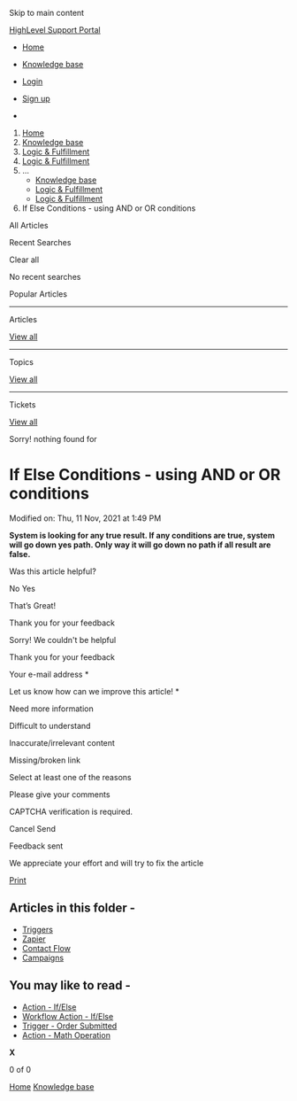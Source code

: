 Skip to main content

[ HighLevel Support Portal ](https://help.gohighlevel.com)

  * [ Home ](/support/home)
  * [ Knowledge base ](/support/solutions)

  * [Login](/support/login)
  * [Sign up](/support/signup)
  * 

  1. [Home](/support/home)
  2. [Knowledge base](/support/solutions)
  3. [Logic & Fulfillment](/support/solutions/48000452118)
  4. [Logic & Fulfillment](/support/solutions/folders/48000673695)
  5. ... 
     * [Knowledge base](/support/solutions)
     * [Logic & Fulfillment](/support/solutions/48000452118)
     * [Logic & Fulfillment](/support/solutions/folders/48000673695)
  6. If Else Conditions - using AND or OR conditions

All  Articles 

Recent Searches

Clear all

No recent searches

Popular Articles

* * *

Articles

[View all](/support/search/solutions)

* * *

Topics

[View all](/support/search/topics)

* * *

Tickets

[View all](/support/search/tickets)

Sorry! nothing found for   

# If Else Conditions - using AND or OR conditions

Modified on: Thu, 11 Nov, 2021 at 1:49 PM

**System is looking for any true result. If any conditions are true, system will go down yes path. Only way it will go down no path if all result are false.**

Was this article helpful?

No  Yes 

That’s Great!

Thank you for your feedback

Sorry! We couldn't be helpful

Thank you for your feedback

Your e-mail address *

Let us know how can we improve this article! *

Need more information 

Difficult to understand 

Inaccurate/irrelevant content 

Missing/broken link 

Select at least one of the reasons 

Please give your comments 

CAPTCHA verification is required. 

Cancel  Send 

Feedback sent

We appreciate your effort and will try to fix the article

[Print](javascript:print\(\))

## Articles in this folder -

  * [Triggers](/support/solutions/articles/48001157620-triggers)
  * [Zapier](/support/solutions/articles/48001157622-zapier)
  * [Contact Flow](/support/solutions/articles/48001157626-contact-flow)
  * [Campaigns](/support/solutions/articles/48001157629-campaigns)

## You may like to read -

  * [Action - If/Else](/support/solutions/articles/155000002471-action-if-else)
  * [Workflow Action - If/Else](/support/solutions/articles/48001180266-workflow-action-if-else)
  * [Trigger - Order Submitted](/support/solutions/articles/155000003535-trigger-order-submitted)
  * [Action - Math Operation](/support/solutions/articles/48001216182-action-math-operation)

**X**

0 of 0 []()

[Home](/support/home) [Knowledge base](/support/solutions)
